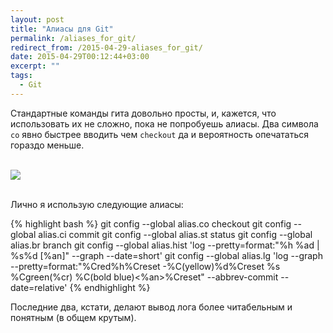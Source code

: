 ```yaml
---
layout: post
title: "Алиасы для Git"
permalink: /aliases_for_git/
redirect_from: /2015-04-29-aliases_for_git/
date: 2015-04-29T00:12:44+03:00
excerpt: ""
tags:
  - Git
---
```


Стандартные команды гита довольно просты, и, кажется, что использовать их не сложно, пока не попробуешь алиасы.
Два символа ```co``` явно быстрее вводить чем ```checkout``` да и вероятность опечататься гораздо меньше.

<br>
<img src="https://farm1.staticflickr.com/715/21620792628_a49b7b3171_o.jpg">
<br>
<br>

Лично я использую следующие алиасы:

{% highlight bash %}
git config --global alias.co checkout
git config --global alias.ci commit
git config --global alias.st status
git config --global alias.br branch
git config --global alias.hist 'log --pretty=format:"%h %ad | %s%d [%an]" --graph --date=short'
git config --global alias.lg 'log --graph --pretty=format:"%Cred%h%Creset -%C(yellow)%d%Creset %s %Cgreen(%cr) %C(bold blue)<%an>%Creset" --abbrev-commit --date=relative'
{% endhighlight %}

Последние два, кстати, делают вывод лога более читабельным и понятным (в общем крутым).
